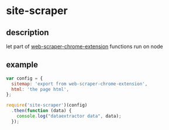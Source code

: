 # site-scraper

## description

let part of [web-scraper-chrome-extension](https://github.com/martinsbalodis/web-scraper-chrome-extension) functions run on node

## example

```js
var config = {
  sitemap: 'export from web-scraper-chrome-extension',
  html: 'the page html',
};

require('site-scraper')(config)
  .then(function (data) {
    console.log("dataextractor data", data);
  });
```